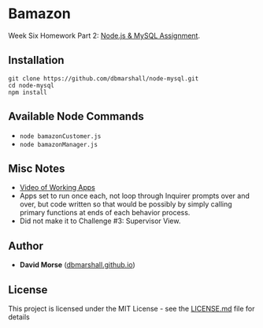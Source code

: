 # Bamazon

Week Six Homework Part 2: [Node.js & MySQL Assignment](http://ucb.bootcampcontent.com/UCB-Coding-Bootcamp/09-11-2017-UCB-Class-Repository-FSF-FT/blob/master/06-week/homework/part-2/homework_instructions.md).

## Installation

```
git clone https://github.com/dbmarshall/node-mysql.git
cd node-mysql
npm install
```

## Available Node Commands

* `node bamazonCustomer.js`
* `node bamazonManager.js` 

## Misc Notes

* [Video of Working Apps](screen-capture-of-working-apps_1000mbps.mp4)
* Apps set to run once each, not loop through Inquirer prompts over and over, but code written so that would be possibly by simply calling primary functions at ends of each behavior process.
* Did not make it to Challenge #3: Supervisor View.

## Author

* **David Morse** ([dbmarshall.github.io](https://dbmarshall.github.io))

## License

This project is licensed under the MIT License - see the [LICENSE.md](LICENSE.md) file for details


